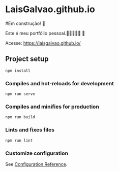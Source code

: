 # LaisGalvao.github.io

#Em construção! 🚧

Este é meu portfólio pessoal.🖖🏽👩🏾‍💻 🚀

Acesse: https://laisgalvao.github.io/


## Project setup
```
npm install
```

### Compiles and hot-reloads for development
```
npm run serve
```

### Compiles and minifies for production
```
npm run build
```

### Lints and fixes files
```
npm run lint
```

### Customize configuration
See [Configuration Reference](https://cli.vuejs.org/config/).
